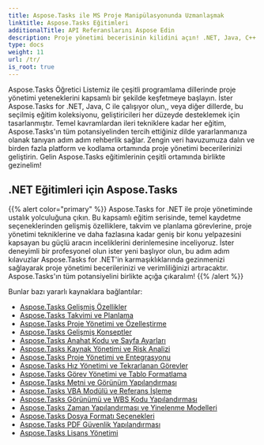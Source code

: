 ```yaml
---
title: Aspose.Tasks ile MS Proje Manipülasyonunda Uzmanlaşmak
linktitle: Aspose.Tasks Eğitimleri
additionalTitle: API Referanslarını Aspose Edin
description: Proje yönetimi becerisinin kilidini açın! .NET, Java, C++ ve daha fazlası için Aspose.Tasks eğitimlerini keşfedin. Birden fazla dilde becerilerinizi zahmetsizce geliştirin.
type: docs
weight: 11
url: /tr/
is_root: true
---
```


Aspose.Tasks Öğretici Listemiz ile çeşitli programlama dillerinde proje yönetimi yeteneklerini kapsamlı bir şekilde keşfetmeye başlayın. İster Aspose.Tasks for .NET, Java, C ile çalışıyor olun,, veya diğer dillerde, bu seçilmiş eğitim koleksiyonu, geliştiricileri her düzeyde desteklemek için tasarlanmıştır. Temel kavramlardan ileri tekniklere kadar her eğitim, Aspose.Tasks'ın tüm potansiyelinden tercih ettiğiniz dilde yararlanmanıza olanak tanıyan adım adım rehberlik sağlar. Zengin veri havuzumuza dalın ve birden fazla platform ve kodlama ortamında proje yönetimi becerilerinizi geliştirin. Gelin Aspose.Tasks eğitimlerinin çeşitli ortamında birlikte gezinelim!

## .NET Eğitimleri için Aspose.Tasks
{{% alert color="primary" %}}
Aspose.Tasks for .NET ile proje yönetiminde ustalık yolculuğuna çıkın. Bu kapsamlı eğitim serisinde, temel kaydetme seçeneklerinden gelişmiş özelliklere, takvim ve planlama görevlerine, proje yönetimi tekniklerine ve daha fazlasına kadar geniş bir konu yelpazesini kapsayan bu güçlü aracın inceliklerini derinlemesine inceliyoruz. İster deneyimli bir profesyonel olun ister yeni başlıyor olun, bu adım adım kılavuzlar Aspose.Tasks for .NET'in karmaşıklıklarında gezinmenizi sağlayarak proje yönetimi becerilerinizi ve verimliliğinizi artıracaktır. Aspose.Tasks'ın tüm potansiyelini birlikte açığa çıkaralım!
{{% /alert %}}

Bunlar bazı yararlı kaynaklara bağlantılar:
 
- [Aspose.Tasks Gelişmiş Özellikler](./net/advanced-features/)
- [Aspose.Tasks Takvimi ve Planlama](./net/calendar-scheduling/)
- [Aspose.Tasks Proje Yönetimi ve Özelleştirme](./net/tasks-project-management/)
- [Aspose.Tasks Gelişmiş Konseptler](./net/advanced-concepts/)
- [Aspose.Tasks Anahat Kodu ve Sayfa Ayarları](./net/outline-code-page-settings/)
- [Aspose.Tasks Kaynak Yönetimi ve Risk Analizi](./net/resource-risk-analysis/)
- [Aspose.Tasks Proje Yönetimi ve Entegrasyonu](./net/project-management-integration/)
- [Aspose.Tasks Hız Yönetimi ve Tekrarlanan Görevler](./net/rate-recurring-tasks/)
- [Aspose.Tasks Görev Yönetimi ve Tablo Formatlama](./net/task-table-management/)
- [Aspose.Tasks Metni ve Görünüm Yapılandırması](./net/text-view-configuration/)
- [Aspose.Tasks VBA Modülü ve Referans İşleme](./net/vba-module-reference/)
- [Aspose.Tasks Görünümü ve WBS Kodu Yapılandırması](./net/view-wbs-code-configuration/)
- [Aspose.Tasks Zaman Yapılandırması ve Yinelenme Modelleri](./net/time-recurrence-configuration/)
- [Aspose.Tasks Dosya Formatı Seçenekleri](./net/file-format-options/)
- [Aspose.Tasks PDF Güvenlik Yapılandırması](./net/pdf-security-configuration/)
- [Aspose.Tasks Lisans Yönetimi](./net/license-management/)
